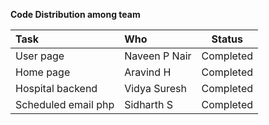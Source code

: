 **Code Distribution among team**

| Task | Who | Status |
| :--- | :--- | :---: |
| User page | Naveen P Nair | Completed |
| Home page | Aravind H | Completed |
| Hospital backend | Vidya Suresh | Completed |
| Scheduled email php | Sidharth S | Completed |
